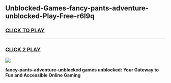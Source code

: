 
## Unblocked-Games-fancy-pants-adventure-unblocked-Play-Free-r6l9q
<h3>
<a href="https://premium76.site?title=fancy-pants-adventure-unblocked&ref=21A">CLICK TO PLAY</a></h3>
<hr>

<h3>
<a href="https://premium76.site?title=fancy-pants-adventure-unblocked&ref=21A">CLICK 2 PLAY</a>
  
</h3>

<a href="https://premium76.site?title=fancy-pants-adventure-unblocked&ref=21A"><img src="https://clearcache.store/games.png"></a>


**fancy-pants-adventure-unblocked games unblocked: Your Gateway to Fun and Accessible Online Gaming**
